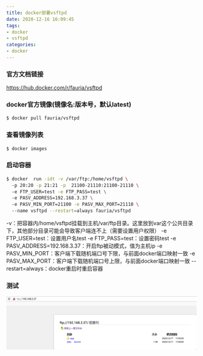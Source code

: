 ```yaml
---
title: docker部署vsftpd
date: 2020-12-16 16:09:45
tags: 
- docker
- vsftpd
categories: 
- docker
---
```


### 官方文档链接
<https://hub.docker.com/r/fauria/vsftpd>

### docker官方镜像(镜像名:版本号，默认latest)
```bash
$ docker pull fauria/vsftpd
```


### 查看镜像列表
```bash
$ docker images
```


### 启动容器
```bash
$ docker  run -idt -v /var/ftp:/home/vsftpd \ 
  -p 20:20 -p 21:21 -p  21100-21110:21100-21110 \ 
  -e FTP_USER=test -e FTP_PASS=test \ 
  -e PASV_ADDRESS=192.168.3.37 \ 
  -e PASV_MIN_PORT=21100 -e PASV_MAX_PORT=21110 \ 
  --name vsftpd --restart=always fauria/vsftpd
```
-v：把容器内/home/vsftpd挂载到主机/var/ftp目录。这里放到var这个公共目录下，其他部分目录可能会导致客户端连不上（需要设置用户权限）
-e FTP_USER=test：设置用户名test
-e FTP_PASS=test：设置密码test
-e PASV_ADDRESS=192.168.3.37：开启ftp被动模式，值为主机ip
-e PASV_MIN_PORT：客户端下载随机端口号下限，与前面docker端口映射一致
-e PASV_MAX_PORT：客户端下载随机端口号上限，与前面docker端口映射一致
--restart=always：docker重启时重启容器

### 测试
![](/images/ftp/ftp1.png)

